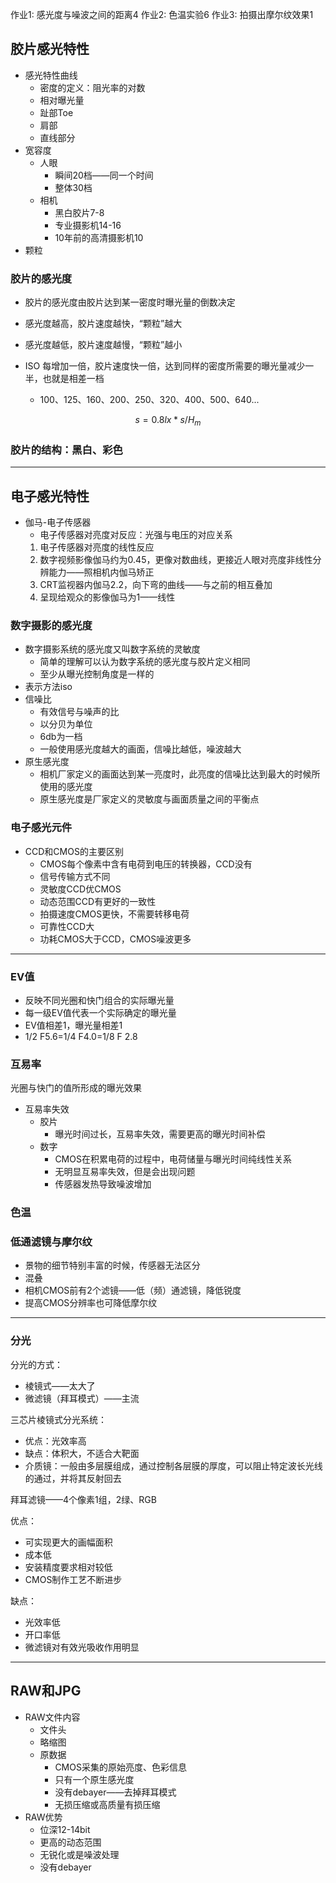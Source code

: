 作业1: 感光度与噪波之间的距离4
作业2: 色温实验6
作业3: 拍摄出摩尔纹效果1

## 胶片感光特性

- 感光特性曲线
    - 密度的定义：阻光率的对数
    - 相对曝光量
    - 趾部Toe
    - 肩部
    - 直线部分
- 宽容度
    - 人眼
        - 瞬间20档——同一个时间
        - 整体30档
    - 相机
        - 黑白胶片7-8
        - 专业摄影机14-16
        - 10年前的高清摄影机10
- 颗粒

### 胶片的感光度

- 胶片的感光度由胶片达到某一密度时曝光量的倒数决定
- 感光度越高，胶片速度越快，“颗粒”越大
- 感光度越低，胶片速度越慢，“颗粒”越小

- ISO 每增加一倍，胶片速度快一倍，达到同样的密度所需要的曝光量减少一半，也就是相差一档
    - 100、125、160、200、250、320、400、500、640...

$$
s=0.8lx*s/H_m
$$

### 胶片的结构：黑白、彩色

---

## 电子感光特性

- 伽马-电子传感器
    - 电子传感器对亮度对反应：光强与电压的对应关系
    1. 电子传感器对亮度的线性反应
    2. 数字视频影像伽马约为0.45，更像对数曲线，更接近人眼对亮度非线性分辨能力——照相机内伽马矫正
    3. CRT监视器内伽马2.2，向下弯的曲线——与之前的相互叠加
    4. 呈现给观众的影像伽马为1——线性

### 数字摄影的感光度

- 数字摄影系统的感光度又叫数字系统的灵敏度
    - 简单的理解可以认为数字系统的感光度与胶片定义相同
    - 至少从曝光控制角度是一样的
- 表示方法iso
- 信噪比
    - 有效信号与噪声的比
    - 以分贝为单位
    - 6db为一档
    - 一般使用感光度越大的画面，信噪比越低，噪波越大
- 原生感光度
    - 相机厂家定义的画面达到某一亮度时，此亮度的信噪比达到最大的时候所使用的感光度
    - 原生感光度是厂家定义的灵敏度与画面质量之间的平衡点

### 电子感光元件

- CCD和CMOS的主要区别
    - CMOS每个像素中含有电荷到电压的转换器，CCD没有
    - 信号传输方式不同
    - 灵敏度CCD优CMOS
    - 动态范围CCD有更好的一致性
    - 拍摄速度CMOS更快，不需要转移电荷
    - 可靠性CCD大
    - 功耗CMOS大于CCD，CMOS噪波更多

---

### EV值

- 反映不同光圈和快门组合的实际曝光量
- 每一级EV值代表一个实际确定的曝光量
- EV值相差1，曝光量相差1
- 1/2 F5.6=1/4 F4.0=1/8 F 2.8

### 互易率

光圈与快门的值所形成的曝光效果

- 互易率失效
    - 胶片
        - 曝光时间过长，互易率失效，需要更高的曝光时间补偿
    - 数字
        - CMOS在积累电荷的过程中，电荷储量与曝光时间纯线性关系
        - 无明显互易率失效，但是会出现问题
        - 传感器发热导致噪波增加

### 色温

### 低通滤镜与摩尔纹

- 景物的细节特别丰富的时候，传感器无法区分
- 混叠
- 相机CMOS前有2个滤镜——低（频）通滤镜，降低锐度
- 提高CMOS分辨率也可降低摩尔纹

---

### 分光

分光的方式：

- 棱镜式——太大了
- 微滤镜（拜耳模式）——主流

三芯片棱镜式分光系统：

- 优点：光效率高
- 缺点：体积大，不适合大靶面
- 介质镜：一般由多层膜组成，通过控制各层膜的厚度，可以阻止特定波长光线的通过，并将其反射回去

拜耳滤镜——4个像素1组，2绿、RGB

优点：

- 可实现更大的画幅面积
- 成本低
- 安装精度要求相对较低
- CMOS制作工艺不断进步

缺点：

- 光效率低
- 开口率低
- 微滤镜对有效光吸收作用明显

---

## RAW和JPG

- RAW文件内容
    - 文件头
    - 略缩图
    - 原数据
        - CMOS采集的原始亮度、色彩信息
        - 只有一个原生感光度
        - 没有debayer——去掉拜耳模式
        - 无损压缩或高质量有损压缩
- RAW优势
    - 位深12-14bit
    - 更高的动态范围
    - 无锐化或是噪波处理
    - 没有debayer